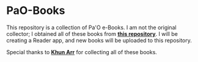 # PaO-Books

This repository is a collection of Pa'O e-Books. I am not the original collector; I obtained all of these books from **[this repository](https://github.com/KhunArr/PaOhBook)**. I will be creating a Reader app, and new books will be uploaded to this repository.

Special thanks to **[Khun Arr](https://github.com/KhunArr)** for collecting all of these books.